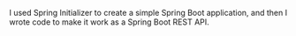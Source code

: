 I used Spring Initializer to create a simple Spring Boot application, and then I wrote code to make it work as a Spring Boot REST API.
